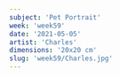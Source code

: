 ```yaml
---
subject: 'Pet Portrait'
week: 'week59'
date: '2021-05-05'
artist: 'Charles'
dimensions: '20x20 cm'
slug: 'week59/Charles.jpg'
---
```

